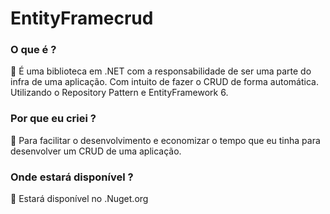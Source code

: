# EntityFramecrud

### O que é ?

<aside>
📌 É uma biblioteca em .NET com a responsabilidade de ser uma parte do infra de uma aplicação. Com intuito de fazer o CRUD de forma automática. Utilizando o Repository Pattern e EntityFramework 6.
</aside>

### Por que eu criei ?

<aside>
📌 Para facilitar o desenvolvimento e economizar o tempo que eu tinha para desenvolver um CRUD de uma aplicação.

</aside>

### Onde estará disponível ?

<aside>
📌 Estará disponível no .Nuget.org

</aside>
